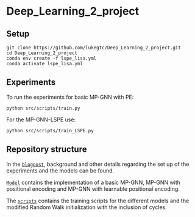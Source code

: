 # Deep_Learning_2_project

## Setup

``` Installing and configuring repo
git clone https://github.com/lukegtc/Deep_Learning_2_project.git
cd Deep_Learning_2_project
conda env create -f lspe_lisa.yml
conda activate lspe_lisa.yml
```

## Experiments
To run the experiments for basic MP-GNN with PE:
```
python src/scripts/train.py 
```

For the MP-GNN-LSPE use:
```
python src/scripts/train_LSPE.py 
```

## Repository structure
In the [`blogpost`](./blogpost.md), background and other details regarding the set up of the experiments and the models can be found.

[`Model`](./src/model.py) contains the implementation of a basic MP-GNN, MP-GNN with positional encoding and MP-GNN with learnable positional encoding.

The [`scripts`](./src/scripts) contains the training scripts for the different models and the modified Random Walk initialization with the inclusion of cycles.
